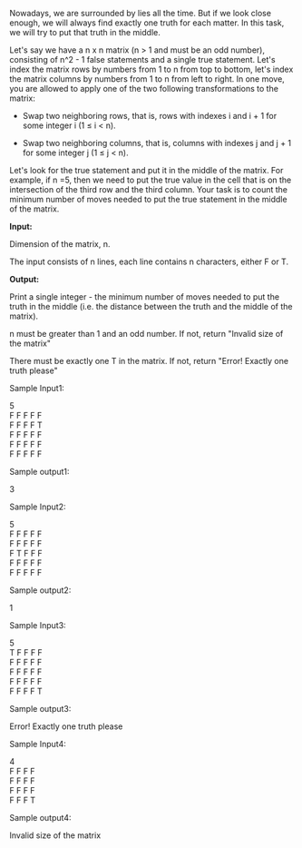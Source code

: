 Nowadays, we are surrounded by lies all the time. But if we look close enough, we will always find exactly one truth for each matter. In this task, we will try to put that truth in the middle.

Let's say we have a n x n matrix (n > 1 and must be an odd number), consisting of n^2 - 1 false statements and a single true statement. Let's index the matrix rows by numbers from 1 to n from top to bottom, let's index the matrix columns by numbers from 1 to n from left to right. In one move, you are allowed to apply one of the two following transformations to the matrix:

- Swap two neighboring rows, that is, rows with indexes i and i + 1 for some integer i (1 ≤ i < n). 

- Swap two neighboring columns, that is, columns with indexes j and j + 1 for some integer j (1 ≤ j < n).

Let's look for the true statement and put it in the middle of the matrix. For example, if n =5, then we need to put the true value in the cell that is on the intersection of the third row and the third column. Your task is to count the minimum number of moves needed to put the true statement in the middle of the matrix.

**Input:**

Dimension of the matrix, n.  

The input consists of n lines, each line contains n characters, either F or T.   

**Output:**  

Print a single integer - the minimum number of moves needed to put the truth in the middle (i.e. the distance between the truth and the middle of the matrix).

n must be greater than 1 and an odd number. If not, return "Invalid size of the matrix"

There must be exactly one T in the matrix. If not, return "Error! Exactly one truth please"

Sample Input1:

5  
F F F F F   
F F F F T   
F F F F F   
F F F F F   
F F F F F  

Sample output1:

3  

Sample Input2:

5  
F F F F F   
F F F F F   
F T F F F   
F F F F F   
F F F F F  

Sample output2:

1  

Sample Input3:

5  
T F F F F   
F F F F F   
F F F F F   
F F F F F   
F F F F T  

Sample output3:

Error! Exactly one truth please  

Sample Input4:

4  
F F F F   
F F F F   
F F F F   
F F F T  

Sample output4:

Invalid size of the matrix
